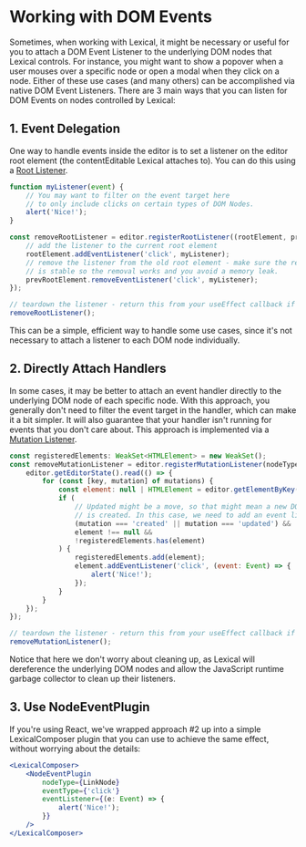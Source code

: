 

# Working with DOM Events

Sometimes, when working with Lexical, it might be necessary or useful for you to attach a DOM Event Listener to the underlying DOM nodes that Lexical controls. For instance, you might want to show a popover when a user mouses over a specific node or open a modal when they click on a node. Either of these use cases (and many others) can be accomplished via native DOM Event Listeners. There are 3 main ways that you can listen for DOM Events on nodes controlled by Lexical:

## 1. Event Delegation

One way to handle events inside the editor is to set a listener on the editor root element (the contentEditable Lexical attaches to). You can do this using a [Root Listener](https://lexical.dev/docs/concepts/listeners).

```js
function myListener(event) {
    // You may want to filter on the event target here
    // to only include clicks on certain types of DOM Nodes.
    alert('Nice!');
}

const removeRootListener = editor.registerRootListener((rootElement, prevRootElement) => {
    // add the listener to the current root element
    rootElement.addEventListener('click', myListener);
    // remove the listener from the old root element - make sure the ref to myListener
    // is stable so the removal works and you avoid a memory leak.
    prevRootElement.removeEventListener('click', myListener);
});

// teardown the listener - return this from your useEffect callback if you're using React.
removeRootListener();
```
This can be a simple, efficient way to handle some use cases, since it's not necessary to attach a listener to each DOM node individually.

## 2. Directly Attach Handlers

In some cases, it may be better to attach an event handler directly to the underlying DOM node of each specific node. With this approach, you generally don't need to filter the event target in the handler, which can make it a bit simpler. It will also guarantee that your handler isn't running for events that you don't care about. This approach is implemented via a [Mutation Listener](https://lexical.dev/docs/concepts/listeners).

```js
const registeredElements: WeakSet<HTMLElement> = new WeakSet();
const removeMutationListener = editor.registerMutationListener(nodeType, (mutations) => {
    editor.getEditorState().read(() => {
        for (const [key, mutation] of mutations) {
            const element: null | HTMLElement = editor.getElementByKey(key);
            if (
                // Updated might be a move, so that might mean a new DOM element
                // is created. In this case, we need to add an event listener too.
                (mutation === 'created' || mutation === 'updated') &&
                element !== null &&
                !registeredElements.has(element)
            ) {
                registeredElements.add(element);
                element.addEventListener('click', (event: Event) => {
                    alert('Nice!');
                });
            }
        }
    });
});

// teardown the listener - return this from your useEffect callback if you're using React.
removeMutationListener();
```
Notice that here we don't worry about cleaning up, as Lexical will dereference the underlying DOM nodes and allow the JavaScript runtime garbage collector to clean up their listeners.

## 3. Use NodeEventPlugin

If you're using React, we've wrapped approach #2 up into a simple LexicalComposer plugin that you can use to achieve the same effect, without worrying about the details:

```jsx
<LexicalComposer>
    <NodeEventPlugin
        nodeType={LinkNode}
        eventType={'click'}
        eventListener={(e: Event) => {
            alert('Nice!');
        }}
    />
</LexicalComposer>
```
